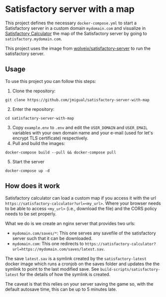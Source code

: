 # Satisfactory server with a map

This project defines the necessary `docker-compose.yml` to start a Satisfactory server in a custom domain `mydomain.com` and visualize in [Satisfactory Calculator](https://satisfactory-calculator.com) the map of the Satisfactory server by going to `satisfactory.mydomain.com`.

This project uses the image from [wolveix/satisfactory-server](https://github.com/wolveix/satisfactory-server) to run the satisfactory server.

## Usage

To use this project you can follow this steps:

1. Clone the repository:

```
git clone https://github.com/jmigual/satisfactory-server-with-map
```
2. Enter the repository:
```
cd satisfactory-server-with-map
```
3. Copy `example.env` to `.env` and edit the `USER_DOMAIN` and `USER_EMAIL` variables with your own domain name and your e-mail (used for let's encrypt TLS certificate) respectively.
4. Pull and build the images:
```
docker-compose build --pull && docker-compose pull
```
5. Start the server
```
docker-compose up -d
```

## How does it work

Satisfactory calculator can load a custom map if you access it with the url `https://satisfactory-calculator?url=<my_url>`. Where your browser needs to be able to access `<my_url>` (i.e., download the file) and the CORS policy needs to be set properly.

What we do is we create an nginx server that provides two urls:
- `mydomain.com/saves/*`: This one serves any savefile of the satisfactory server such that it can be downloaded.
- `mydomain.com`: This one redirects to `https://satisfactory-calculator?url=https://mydomain.com/saves/latest.sav`.

The save `latest.sav` is a symlink created by the `satisfactory-latest` docker image which runs a cronjob on the saves folder and updates the the symlink to point to the last modified save. See `build-scripts/satisfactory-latest` for the details of how the symlink is created. 

The caveat is that this relies on your server saving the game so, with the default autosave time, this can be up to 5 minutes late.
